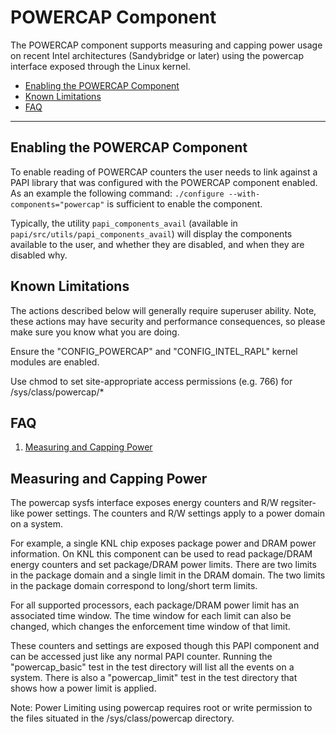 # POWERCAP Component

The POWERCAP component supports measuring and capping power usage on recent Intel architectures (Sandybridge or later) using the powercap interface exposed through the Linux kernel.

* [Enabling the POWERCAP Component](#enabling-the-powercap-component)
* [Known Limitations](#known-limitations)
* [FAQ](#faq)

***
## Enabling the POWERCAP Component

To enable reading of POWERCAP counters the user needs to link against a
PAPI library that was configured with the POWERCAP component enabled. As an
example the following command: `./configure --with-components="powercap"` is
sufficient to enable the component.

Typically, the utility `papi_components_avail` (available in
`papi/src/utils/papi_components_avail`) will display the components available
to the user, and whether they are disabled, and when they are disabled why.

## Known Limitations
The actions described below will generally require superuser ability.
Note, these actions may have security and performance consequences, so
please make sure you know what you are doing.

Ensure the "CONFIG\_POWERCAP" and "CONFIG\_INTEL\_RAPL" kernel modules are enabled.

Use chmod to set site-appropriate access permissions (e.g. 766) for /sys/class/powercap/*

## FAQ

1. [Measuring and Capping Power](#measuring-and-capping-power)

## Measuring and Capping Power

The powercap sysfs interface exposes energy counters and R/W regsiter-like
power settings. The counters and R/W settings apply to a power domain on a system.

For example, a single KNL chip exposes package power and DRAM power information. 
On KNL this component can be used to read package/DRAM energy counters and set package/DRAM power limits.
There are two limits in the package domain and a single limit in the DRAM domain. The two limits 
in the package domain correspond to long/short term limits. 

For all supported processors, each package/DRAM power limit has an associated
time window. The time window for each limit can also be changed, which changes the enforcement time window of
that limit.

These counters and settings are exposed though this PAPI component and can be accessed just like any normal PAPI
counter. Running the "powercap\_basic" test in the test directory will list all the events on a system. There is also a 
"powercap\_limit" test in the test directory that shows how a power limit is applied.

Note: Power Limiting using powercap requires root or write permission to the files situated in the /sys/class/powercap directory.

